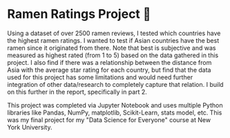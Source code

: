 # Ramen Ratings Project 🍜
Using a dataset of over 2500 ramen reviews, I tested which countries have the highest ramen ratings. I wanted to test if Asian countries have the best ramen since it originated from there. Note that best is subjective and was measured as highest rated (from 1 to 5) based on the data gathered in this project. I also find if there was a relationship between the distance from Asia with the average star rating for each country, but find that the data used for this project has some limitations and would need further integration of other data/research to completely capture that relation. I build on this further in the report, specifically in part 2. 

This project was completed via Jupyter Notebook and uses multiple Python libraries like Pandas, NumPy, matplotlib, Scikit-Learn, stats model, etc. This was my final project for my "Data Science for Everyone" course at New York University. 
